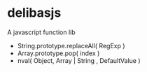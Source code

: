 # delibasjs
A javascript function lib

* String.prototype.replaceAll( RegExp ) 
* Array.prototype.pop( index )
* nval( Object, Array | String , DefaultValue )
